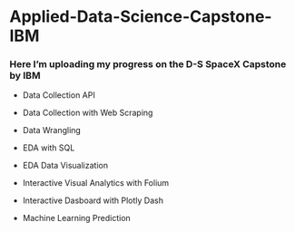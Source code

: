 # Applied-Data-Science-Capstone-IBM

### Here I’m uploading my progress on the D-S SpaceX Capstone by IBM 

- Data Collection API

- Data Collection with Web Scraping

- Data Wrangling

- EDA with SQL

- EDA Data Visualization

- Interactive Visual Analytics with Folium

- Interactive Dasboard with Plotly Dash

- Machine Learning Prediction
